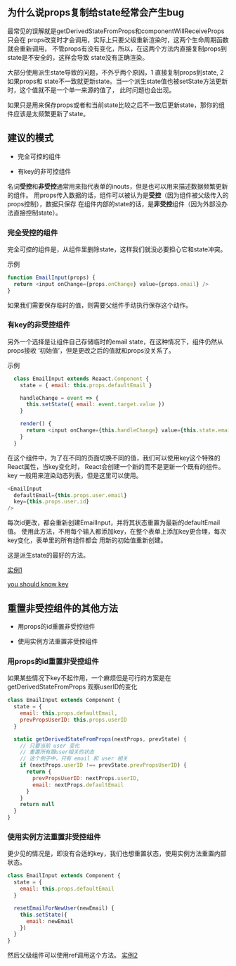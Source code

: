 
## 为什么说props复制给state经常会产生bug

最常见的误解就是getDerivedStateFromProps和componentWillReceiveProps只会在
props改变时才会调用，实际上只要父级重新渲染时，这两个生命周期函数就会重新调用，
不管props有没有变化，所以，在这两个方法内直接复制props到state是不安全的，这样会导致
state没有正确渲染。

大部分使用派生state导致的问题，不外乎两个原因，1 直接复制props到state, 2 如果props和
state不一致就更新state。当一个派生state值也被setState方法更新时，这个值就不是一个单一来源的值了，
此时问题也会出现。

如果只是用来保存props或者和当前state比较之后不一致后更新state，那你的组件应该是太频繁更新了state。

## 建议的模式

- 完全可控的组件

- 有key的非可控组件

名词**受控**和**非受控**通常用来指代表单的inouts，但是也可以用来描述数据频繁更新的组件。
用props传入数据的话，组件可以被认为是**受控**（因为组件被父级传入的props控制），数据只保存
在组件内部的state的话，是**非受控**组件（因为外部没办法直接控制state）。

### 完全受控的组件

完全可控的组件是，从组件里删除state，这样我们就没必要担心它和state冲突。

示例

```js
function EmailInput(props) {
  return <input onChange={props.onChange} value={props.email} />
}
```
如果我们需要保存临时的值，则需要父组件手动执行保存这个动作。

### 有key的非受控组件

另外一个选择是让组件自己存储临时的email state，在这种情况下，组件仍然从props接收
‘初始值’，但是更改之后的值就和props没关系了。

示例

```js
  class EmailInput extends Reaact.Component {
    state = { email: this.props.defaultEmail }

    handleChange = event => {
      this.setState({ email: event.target.value })
    }

    render() {
      return <input onChange={this.handleChange} value={this.state.email} />
    }
  }
```

在这个组件中，为了在不同的页面切换不同的值，我们可以使用key这个特殊的React属性，当key变化时，
React会创建一个新的而不是更新一个既有的组件。key 一般用来渲染动态列表，但是这里可以使用。

```js
<EmailInput
  defaultEmail={this.props.user.email}
  key={this.props.user.id}
/>
```

每次id更改，都会重新创建EmailInput，并将其状态重置为最新的defaultEmail值。
使用此方法，不用每个输入都添加key，在整个表单上添加key更合理，每次key变化，表单里的所有组件都会
用新的初始值重新创建。

这是派生state的最好的方法。

[实例1]()

[you should know key](./know-key.md)

## 重置非受控组件的其他方法

- 用props的id重置非受控组件

- 使用实例方法重置非受控组件

### 用props的id重置非受控组件

如果某些情况下key不起作用，一个麻烦但是可行的方案是在 getDerivedStateFromProps 观察userID的变化

```js
class EmailInput extends Component {
  state = {
    email: this.props.defaultEmail,
    prevPropsUserID: this.props.userID
  }

  static getDerivedStateFromProps(nextProps, prevState) {
    // 只要当前 user 变化
    // 重置所有跟user相关的状态
    // 这个例子中，只有 email 和 user 相关
    if (nextProps.userID !== prevState.prevPropsUserID) {
      return {
        prevPropsUserID: nextProps.userID,
        email: nextProps.defaultEmail
      }
    }
    return null
  }
}
```

### 使用实例方法重置非受控组件

更少见的情况是，即没有合适的key，我们也想重置状态，使用实例方法重置内部状态。

```js
class EmailInput extends Component {
  state = {
    email: this.props.defaultEmail
  }

  resetEmailForNewUser(newEmail) {
    this.setState({
      email: newEmail
    })
  }
}
```
然后父级组件可以使用ref调用这个方法。
[实例2]()